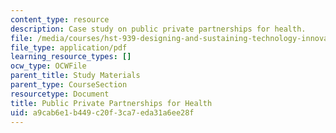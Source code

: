 ```yaml
---
content_type: resource
description: Case study on public private partnerships for health.
file: /media/courses/hst-939-designing-and-sustaining-technology-innovation-for-global-health-practice-spring-2008/a9cab6e1b449c20f3ca7eda31a6ee28f_publicprivate.pdf
file_type: application/pdf
learning_resource_types: []
ocw_type: OCWFile
parent_title: Study Materials
parent_type: CourseSection
resourcetype: Document
title: Public Private Partnerships for Health
uid: a9cab6e1-b449-c20f-3ca7-eda31a6ee28f
---
```

